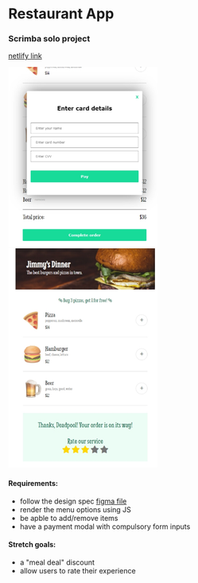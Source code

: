 # Restaurant App

### Scrimba solo project

[netlify link]()

 <img src="images/screen2.jpg" width="300">
 <img src="images/screen3.jpg" width="300">

#### Requirements:
- follow the design spec [figma file](https://www.figma.com/file/Hdgwo69Dym9vVsxbuPbl0h/Mobile-Restaurant-Menu?node-id=0%3A1)
- render the menu options using JS
- be apble to add/remove items
- have a payment modal with compulsory form inputs

#### Stretch goals: 
- a "meal deal" discount
- allow users to rate their experience

